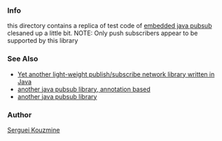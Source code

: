 
### Info

this directory contains a replica of test code of [embedded java pubsub](https://github.com/mathieucarbou/pubsub) clesaned up a little bit.
NOTE: Only push subscribers appear to be supported by this library


### See Also

  * [Yet another light-weight publish/subscribe network library written in Java](https://github.com/fabmax/pubsub)
  * [another java pubsub library, annotation based](https://github.com/Hippo/LWJEB)
  * [another java pubsub library](https://github.com/maroodb/simple-event)
### Author
[Serguei Kouzmine](kouzmine_serguei@yahoo.com)

